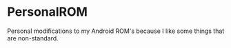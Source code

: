 PersonalROM
===========

Personal modifications to my Android ROM's because I like some things that are non-standard.
